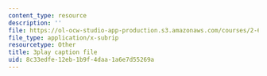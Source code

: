 ```yaml
---
content_type: resource
description: ''
file: https://ol-ocw-studio-app-production.s3.amazonaws.com/courses/2-627-fundamentals-of-photovoltaics-fall-2013/8c33edfe12eb1b9f4daa1a6e7d55269a_iJ_lDszxGDw.srt
file_type: application/x-subrip
resourcetype: Other
title: 3play caption file
uid: 8c33edfe-12eb-1b9f-4daa-1a6e7d55269a
---
```


